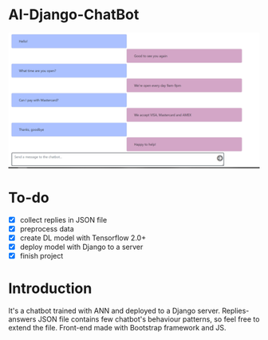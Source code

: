 # AI-Django-ChatBot

<img src="https://github.com/kgarbacinski/AI-Django-ChatBot/blob/master/Example_img.PNG" title="Chatbot image" alt="Chatbot image">

# To-do
- [x] collect replies in JSON file
- [x] preprocess data
- [x] create DL model with Tensorflow 2.0+
- [x] deploy model with Django to a server 
- [x] finish project

# Introduction
It's a chatbot trained with ANN and deployed to a Django server.
Replies-answers JSON file contains few chatbot's behaviour patterns, so feel free to extend the file.
Front-end made with Bootstrap framework and JS.

